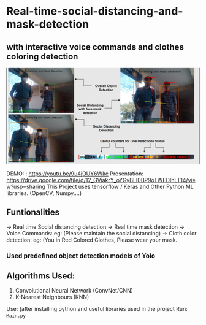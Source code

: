 # Real-time-social-distancing-and-mask-detection
## with interactive voice commands and clothes coloring detection

![Screenshot](demoImage.png)

DEMO: : https://youtu.be/9u4jOUY6Wkc
Presentation: https://drive.google.com/file/d/12_GViakrY_oYGyBLI0BP9oTWFDIhLT14/view?usp=sharing
This Project uses tensorflow / Keras and Other Python ML libraries. (OpenCV, Numpy....)
## Funtionalities
-> Real time Social distancing detection
-> Real time mask detection
-> Voice Commands: eg: (Please maintain the social distancing)
-> Cloth color detection: eg: (You in Red Colored Clothes, Please wear your mask.

### Used predefined object detection models of Yolo

## Algorithms Used:

1. Convolutional Neural Network (ConvNet/CNN)
2. K-Nearest Neighbours (KNN)

Use:
(after installing python and useful libraries used in the project
Run: `Main.py`
